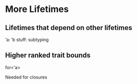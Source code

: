 # More Lifetimes

## Lifetimes that depend on other lifetimes

‘a: ‘b stuff: subtyping

## Higher ranked trait bounds

for<'a>

Needed for closures
